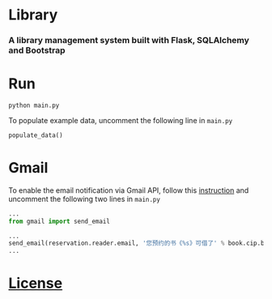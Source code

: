 # Library
### A library management system built with Flask, SQLAlchemy and Bootstrap

# Run
```shell
python main.py
```

To populate example data, uncomment the following line in `main.py`
```python
populate_data()
```

# Gmail
To enable the email notification via Gmail API, follow this [instruction](https://developers.google.com/gmail/api/quickstart/python) and uncomment the following two lines in `main.py`
```python
...
from gmail import send_email

...
send_email(reservation.reader.email, '您预约的书《%s》可借了' % book.cip.book_name, message)
...
```

# [License](LICENSE)
